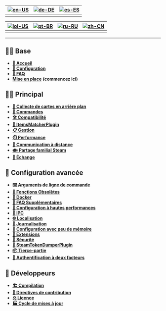 | [![en-US](https://raw.githubusercontent.com/hjnilsson/country-flags/master/png100px/us.png)](https://github.com/JustArchiNET/ArchiSteamFarm/wiki/Home) | [![de-DE](https://raw.githubusercontent.com/hjnilsson/country-flags/master/png100px/de.png)](https://github.com/JustArchiNET/ArchiSteamFarm/wiki/Home-de-DE) | [![es-ES](https://raw.githubusercontent.com/hjnilsson/country-flags/master/png100px/es.png)](https://github.com/JustArchiNET/ArchiSteamFarm/wiki/Home-es-ES) |
| ------------------------------------------------------------------------------------------------------------------------------------------------------ | ------------------------------------------------------------------------------------------------------------------------------------------------------------ | ------------------------------------------------------------------------------------------------------------------------------------------------------------ |
|                                                                                                                                                        |                                                                                                                                                              |                                                                                                                                                              |

| [![lol-US](https://raw.githubusercontent.com/JustArchiNET/ArchiSteamFarm/main/resources/lol-US.png)](https://github.com/JustArchiNET/ArchiSteamFarm/wiki/Home-lol-US) | [![pt-BR](https://raw.githubusercontent.com/hjnilsson/country-flags/master/png100px/br.png)](https://github.com/JustArchiNET/ArchiSteamFarm/wiki/Home-pt-BR) | [![ru-RU](https://raw.githubusercontent.com/hjnilsson/country-flags/master/png100px/ru.png)](https://github.com/JustArchiNET/ArchiSteamFarm/wiki/Home-ru-RU) | [![zh-CN](https://raw.githubusercontent.com/hjnilsson/country-flags/master/png100px/cn.png)](https://github.com/JustArchiNET/ArchiSteamFarm/wiki/Home-zh-CN) |
| --------------------------------------------------------------------------------------------------------------------------------------------------------------------- | ------------------------------------------------------------------------------------------------------------------------------------------------------------ | ------------------------------------------------------------------------------------------------------------------------------------------------------------ | ------------------------------------------------------------------------------------------------------------------------------------------------------------ |
|                                                                                                                                                                       |                                                                                                                                                              |                                                                                                                                                              |                                                                                                                                                              |

***

## 👨‍🏫 Base

* **[🏡 Accueil](https://github.com/JustArchiNET/ArchiSteamFarm/wiki/Home)**
* **[🔧 Configuration](https://github.com/JustArchiNET/ArchiSteamFarm/wiki/Configuration)**
* **[💬 FAQ](https://github.com/JustArchiNET/ArchiSteamFarm/wiki/FAQ)**
* **[Mise en place](https://github.com/JustArchiNET/ArchiSteamFarm/wiki/Setting-up)** **(commencez ici)**


## 👨‍🎓 Principal

* **[👥 Collecte de cartes en arrière plan](https://github.com/JustArchiNET/ArchiSteamFarm/wiki/Background-games-redeemer)**
* **[📢 Commandes](https://github.com/JustArchiNET/ArchiSteamFarm/wiki/Commands)**
* **[🛠️ Compatibilité](https://github.com/JustArchiNET/ArchiSteamFarm/wiki/Compatibility)**
* **[🧩 ItemsMatcherPlugin](https://github.com/JustArchiNET/ArchiSteamFarm/wiki/ItemsMatcherPlugin)**
* **[📋 Gestion](https://github.com/JustArchiNET/ArchiSteamFarm/wiki/Management)**
* **[⏱️ Performance](https://github.com/JustArchiNET/ArchiSteamFarm/wiki/Performance)**
* **[📡 Communication à distance](https://github.com/JustArchiNET/ArchiSteamFarm/wiki/Remote-communication)**
* **[👪 Partage familial Steam](https://github.com/JustArchiNET/ArchiSteamFarm/wiki/Steam-Family-Sharing)**
* **[🔄 Échange](https://github.com/JustArchiNET/ArchiSteamFarm/wiki/Trading)**


## 🧙 Configuration avancée

* **[⌨️ Arguments de ligne de commande](https://github.com/JustArchiNET/ArchiSteamFarm/wiki/Command-line-arguments)**
* **[🚧 Fonctions Obsolètes](https://github.com/JustArchiNET/ArchiSteamFarm/wiki/Deprecation)**
* **[🐳 Docker](https://github.com/JustArchiNET/ArchiSteamFarm/wiki/Docker)**
* **[🤔 FAQ Supplémentaires](https://github.com/JustArchiNET/ArchiSteamFarm/wiki/Extended-FAQ)**
* **[🚀 Configuration à hautes performances](https://github.com/JustArchiNET/ArchiSteamFarm/wiki/High-performance-setup)**
* **[🔗 IPC](https://github.com/JustArchiNET/ArchiSteamFarm/wiki/IPC)**
* **[🌐 Localisation](https://github.com/JustArchiNET/ArchiSteamFarm/wiki/Localization)**
* **[📝 Journalisation](https://github.com/JustArchiNET/ArchiSteamFarm/wiki/Logging)**
* **[💾 Configuration avec peu de mémoire](https://github.com/JustArchiNET/ArchiSteamFarm/wiki/Low-memory-setup)**
* **[🔌 Extensions](https://github.com/JustArchiNET/ArchiSteamFarm/wiki/Plugins)**
* **[🔐 Sécurité](https://github.com/JustArchiNET/ArchiSteamFarm/wiki/Security)**
* **[🧩 SteamTokenDumperPlugin](https://github.com/JustArchiNET/ArchiSteamFarm/wiki/SteamTokenDumperPlugin)**
* **[📦 Tierce-partie](https://github.com/JustArchiNET/ArchiSteamFarm/wiki/Third-party)**
* **[📵 Authentification à deux facteurs](https://github.com/JustArchiNET/ArchiSteamFarm/wiki/Two-factor-authentication)**


## 👷 Développeurs

* **[🏗️ Compilation](https://github.com/JustArchiNET/ArchiSteamFarm/wiki/Compilation)**
* **[🤝 Directives de contribution](https://github.com/JustArchiNET/ArchiSteamFarm/blob/main/.github/CONTRIBUTING.md)**
* **[⚖️ Licence](https://github.com/JustArchiNET/ArchiSteamFarm/wiki/License)**
* **[🏭 Cycle de mises à jour](https://github.com/JustArchiNET/ArchiSteamFarm/wiki/Release-cycle)**